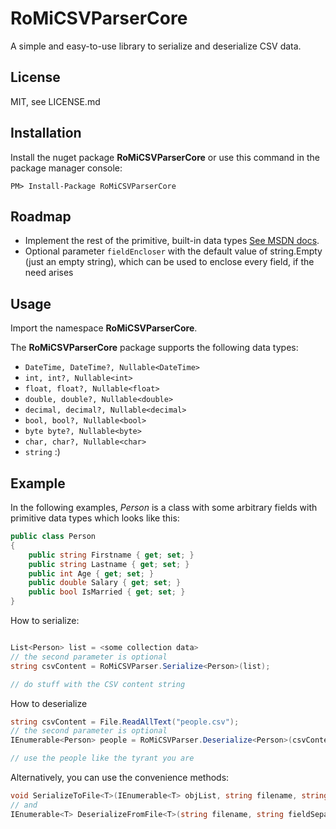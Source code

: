 # RoMiCSVParserCore

A simple and easy-to-use library to serialize and deserialize CSV data. 

## License

MIT, see LICENSE.md

## Installation

Install the nuget package __RoMiCSVParserCore__ or use this command in the
package manager console:

```
PM> Install-Package RoMiCSVParserCore
```

## Roadmap

* Implement the rest of the primitive, built-in data types [See MSDN docs](https://docs.microsoft.com/en-us/dotnet/csharp/language-reference/builtin-types/built-in-types).
* Optional parameter `fieldEncloser` with the default value of string.Empty (just an empty string), 
  which can be used to enclose every field, if the need arises

## Usage

Import the namespace __RoMiCSVParserCore__.

The __RoMiCSVParserCore__ package supports the following data types:

* ```DateTime, DateTime?, Nullable<DateTime>```
* ```int, int?, Nullable<int>```
* ```float, float?, Nullable<float>```
* ```double, double?, Nullable<double>```
* ```decimal, decimal?, Nullable<decimal>```
* ```bool, bool?, Nullable<bool>```
* ```byte byte?, Nullable<byte>```
* ```char, char?, Nullable<char> ```
* ```string``` :)



## Example

In the following examples, *Person* is a class with some arbitrary fields with primitive data types 
which looks like this:

```csharp
public class Person
{
	public string Firstname { get; set; }
	public string Lastname { get; set; }
	public int Age { get; set; }
	public double Salary { get; set; }
	public bool IsMarried { get; set; }
}
```

How to serialize:
```csharp

List<Person> list = <some collection data>
// the second parameter is optional
string csvContent = RoMiCSVParser.Serialize<Person>(list);

// do stuff with the CSV content string
```

How to deserialize
```csharp
string csvContent = File.ReadAllText("people.csv");
// the second parameter is optional
IEnumerable<Person> people = RoMiCSVParser.Deserialize<Person>(csvContent);

// use the people like the tyrant you are
```

Alternatively, you can use the convenience methods:

```csharp
void SerializeToFile<T>(IEnumerable<T> objList, string filename, string fieldSeparator = ";")
// and
IEnumerable<T> DeserializeFromFile<T>(string filename, string fieldSeparator = ";")
```
